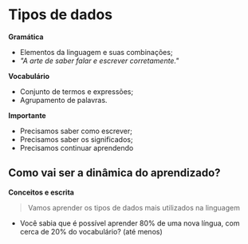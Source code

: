 # Tipos de dados

**Gramática**

* Elementos da linguagem e suas combinações;
* *"A arte de saber falar e escrever corretamente."* 

**Vocabulário**

* Conjunto de termos e expressões;
* Agrupamento de palavras.

**Importante**

* Precisamos saber como escrever;
* Precisamos saber os significados;
* Precisamos continuar aprendendo

## Como vai ser a dinâmica do aprendizado?

**Conceitos e escrita**

> Vamos aprender os tipos de dados mais utilizados na linguagem

* Você sabia que é possível aprender 80% de uma nova língua, com cerca de 20% do vocabulário? (até menos)
